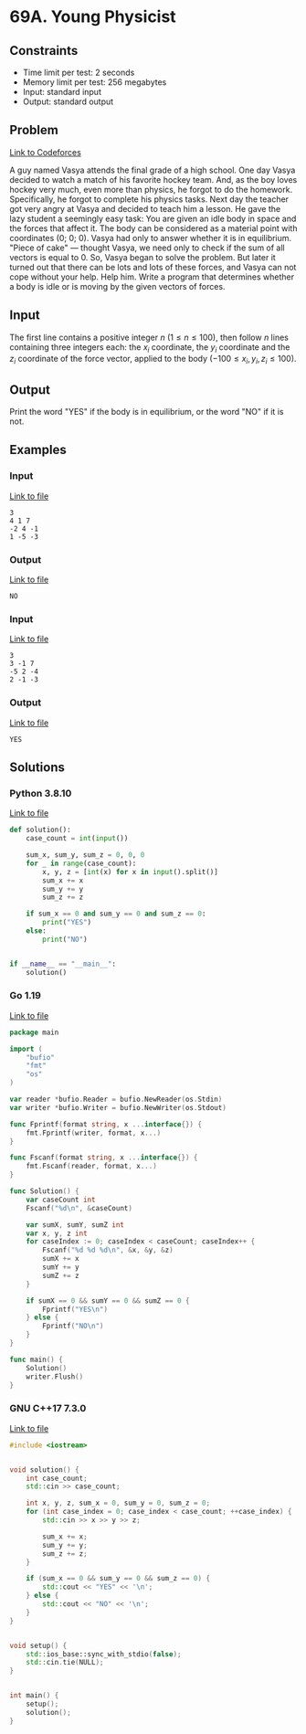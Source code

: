 # 69A. Young Physicist

## Constraints

  - Time limit per test: 2 seconds
  - Memory limit per test: 256 megabytes
  - Input: standard input
  - Output: standard output

## Problem

[Link to Codeforces](https://codeforces.com/problemset/problem/69/A)

A guy named Vasya attends the final grade of a high school. One day Vasya decided to watch a match of his favorite hockey team. And, as the boy loves hockey very much, even more than physics, he forgot to do the homework. Specifically, he forgot to complete his physics tasks. Next day the teacher got very angry at Vasya and decided to teach him a lesson. He gave the lazy student a seemingly easy task: You are given an idle body in space and the forces that affect it. The body can be considered as a material point with coordinates (0; 0; 0). Vasya had only to answer whether it is in equilibrium. "Piece of cake" — thought Vasya, we need only to check if the sum of all vectors is equal to 0. So, Vasya began to solve the problem. But later it turned out that there can be lots and lots of these forces, and Vasya can not cope without your help. Help him. Write a program that determines whether a body is idle or is moving by the given vectors of forces.

## Input

The first line contains a positive integer $n$ $(1 \leq n \leq 100)$, then follow $n$ lines containing three integers each: the $x_i$ coordinate, the $y_i$ coordinate and the $z_i$ coordinate of the force vector, applied to the body $( - 100 \leq x_i, y_i, z_i \leq 100)$.

## Output

Print the word "YES" if the body is in equilibrium, or the word "NO" if it is not.

## Examples

### Input

[Link to file](input_0.txt)

```
3
4 1 7
-2 4 -1
1 -5 -3
```

### Output

[Link to file](expected_0.txt)

```
NO
```

### Input

[Link to file](input_1.txt)

```
3
3 -1 7
-5 2 -4
2 -1 -3
```

### Output

[Link to file](expected_1.txt)

```
YES
```

## Solutions

### Python 3.8.10

[Link to file](solution.py)

```python
def solution():
    case_count = int(input())

    sum_x, sum_y, sum_z = 0, 0, 0
    for _ in range(case_count):
        x, y, z = [int(x) for x in input().split()]
        sum_x += x
        sum_y += y
        sum_z += z

    if sum_x == 0 and sum_y == 0 and sum_z == 0:
        print("YES")
    else:
        print("NO")


if __name__ == "__main__":
    solution()
```

### Go 1.19

[Link to file](solution.go)

```go
package main

import (
	"bufio"
	"fmt"
	"os"
)

var reader *bufio.Reader = bufio.NewReader(os.Stdin)
var writer *bufio.Writer = bufio.NewWriter(os.Stdout)

func Fprintf(format string, x ...interface{}) {
	fmt.Fprintf(writer, format, x...)
}

func Fscanf(format string, x ...interface{}) {
	fmt.Fscanf(reader, format, x...)
}

func Solution() {
	var caseCount int
	Fscanf("%d\n", &caseCount)

	var sumX, sumY, sumZ int
	var x, y, z int
	for caseIndex := 0; caseIndex < caseCount; caseIndex++ {
		Fscanf("%d %d %d\n", &x, &y, &z)
		sumX += x
		sumY += y
		sumZ += z
	}

	if sumX == 0 && sumY == 0 && sumZ == 0 {
		Fprintf("YES\n")
	} else {
		Fprintf("NO\n")
	}
}

func main() {
	Solution()
	writer.Flush()
}
```

### GNU C++17 7.3.0

[Link to file](solution.cpp)

```cpp
#include <iostream>


void solution() {
    int case_count;
    std::cin >> case_count;

    int x, y, z, sum_x = 0, sum_y = 0, sum_z = 0;
    for (int case_index = 0; case_index < case_count; ++case_index) {
        std::cin >> x >> y >> z;

        sum_x += x;
        sum_y += y;
        sum_z += z;
    }

    if (sum_x == 0 && sum_y == 0 && sum_z == 0) {
        std::cout << "YES" << '\n';
    } else {
        std::cout << "NO" << '\n';
    }
}


void setup() {
    std::ios_base::sync_with_stdio(false);
    std::cin.tie(NULL);
}


int main() {
    setup();
    solution();
}
```
